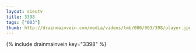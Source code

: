 ```yaml
--- 
layout: sieutv
title: 3398
tags: ["003"]
thumb: http://drainmainvein.com/media/videos/tmb/000/003/398/player.jpg
---
```

{% include drainmainvein key="3398" %} 
